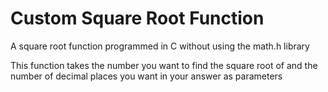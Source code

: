 # Custom Square Root Function

 A square root function programmed in C without using the math.h library

This function takes the number you want to find the square root of and the number of decimal places you want in your answer as parameters
